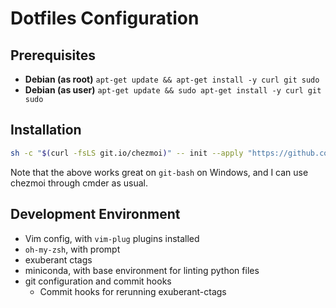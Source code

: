 # Dotfiles Configuration

## Prerequisites

* **Debian (as root)** `apt-get update && apt-get install -y curl git sudo`
* **Debian (as user)** `apt-get update && sudo apt-get install -y curl git sudo`


## Installation

```bash
sh -c "$(curl -fsLS git.io/chezmoi)" -- init --apply "https://github.com/phargogh/dotfiles-chezmoi.git"
```

Note that the above works great on `git-bash` on Windows, and I can use chezmoi through cmder as usual.

## Development Environment

* Vim config, with `vim-plug` plugins installed
* `oh-my-zsh`, with prompt
* exuberant ctags
* miniconda, with base environment for linting python files
* git configuration and commit hooks
  * Commit hooks for rerunning exuberant-ctags

